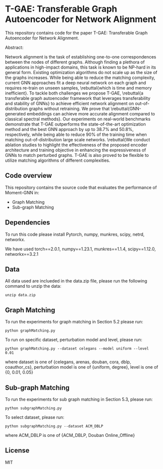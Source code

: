 # T-GAE: Transferable Graph Autoencoder for Network Alignment

This repository contains code for the paper T-GAE: Transferable Graph Autoencoder for Network Alignment.

Abstract: 

Network alignment is the task of establishing one-to-one correspondences between the nodes of different graphs. Although finding a plethora of applications in high-impact domains, this task is known to be NP-hard in its general form. Existing optimization algorithms do not scale up as the size of the graphs increases. While being able to reduce the matching complexity, current GNN approaches fit a deep neural network on each graph and requires re-train on unseen samples, \rebuttal{which is time and memory inefficient}. To tackle both challenges we propose T-GAE, \rebuttal{a transferable graph autoencoder framework that leverages transferability and stability of GNNs} to achieve efficient network alignment on out-of-distribution graphs without retraining. We prove that \rebuttal{GNN-generated embeddings can achieve more accurate alignment compared to classical spectral methods}. Our experiments on real-world benchmarks demonstrate that T-GAE outperforms the state-of-the-art optimization method and the best GNN approach by up to 38.7\% and 50.8\%, respectively, while being able to reduce 90\% of the training time when matching out-of-distribution large scale networks. \rebuttal{We conduct ablation studies to highlight the effectiveness of the proposed encoder architecture and training objective in enhancing the expressiveness of GNNs to match perturbed graphs. T-GAE is also proved to be flexible to utilize matching algorithms of different complexities.

## Code overview

This repository contains the source code that evaluates the performance of Moment-GNN in:

  - Graph Matching
  - Sub-graph Matching

## Dependencies

To run this code please install Pytorch, numpy, munkres, scipy, netrd, networkx.

We have used torch==2.0.1, numpy==1.23.1, munkres==1.1.4, scipy==1.12.0, networkx==3.2.1

## Data

All data used are inclueded in the data.zip file, please run the following command to unzip the data:

```
unzip data.zip
```

## Graph Matching
To run the experiments for graph matching in Section 5.2 please run:
```
python graphMatching.py
```

To run on specific dataset, perturbation model and level, please run:
```
python graphMatching.py --dataset celegans --model uniform --level 0.01
```
where dataset is one of {celegans, arenas, douban, cora, dblp, coauthor_cs},
perturbation model is one of {uniform, degree},
level is one of {0, 0.01, 0.05}

## Sub-graph Matching
To run the experiments for sub graph matching in Section 5.3, please run:
```
python subgraphMatching.py
```

To select dataset, please run:
```
python subgraphMatching.py --dataset ACM_DBLP
```
where ACM_DBLP is one of {ACM_DBLP, Douban Online_Offline}

## License
MIT

